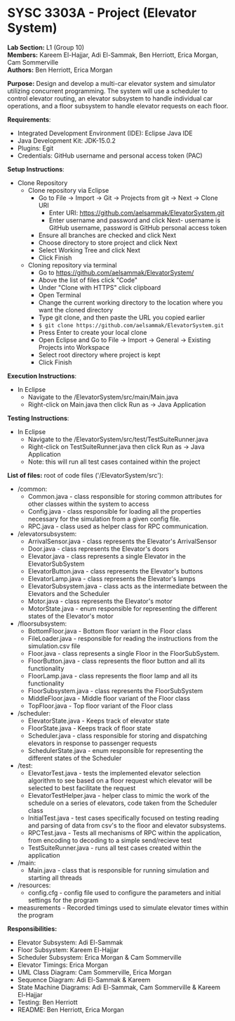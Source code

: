 # SYSC 3303A - Project (Elevator System)
__Lab Section:__ L1 (Group 10)\
__Members:__ Kareem El-Hajjar, Adi El-Sammak, Ben Herriott, Erica Morgan, Cam Sommerville\
__Authors:__ Ben Herriott, Erica Morgan

__Purpose:__ Design and develop a multi-car elevator system and simulator utilizing concurrent programming. The system will use a scheduler to control elevator routing, an elevator subsystem to handle individual car operations, and a floor subsystem to handle elevator requests on each floor.

__Requirements__: 
- Integrated Development Environment (IDE): Eclipse Java IDE
- Java Development Kit: JDK-15.0.2 
- Plugins: Egit
- Credentials: GitHub username and personal access token (PAC)

__Setup Instructions__: 

- Clone Repository
  - Clone repository via Eclipse
      - Go to File -> Import -> Git -> Projects from git -> Next -> Clone URI
        - Enter URI: https://github.com/aelsammak/ElevatorSystem.git
        - Enter username and password and click Next- username is GitHub username, password is GitHub personal access token
      - Ensure all branches are checked and click Next
      - Choose directory to store project and click Next
      - Select Working Tree and click Next
      - Click Finish
  - Cloning repository via terminal
     -  Go to https://github.com/aelsammak/ElevatorSystem/
     -  Above the list of files click "Code"
     -  Under "Clone with HTTPS" click clipboard
     -  Open Terminal
     -  Change the current working directory to the location where you want the cloned directory
     -  Type git clone, and then paste the URL you copied earlier
     -  `$ git clone https://github.com/aelsammak/ElevatorSystem.git`
     -  Press Enter to create your local clone
     -  Open Eclipse and Go to File -> Import -> General -> Existing Projects into Workspace
     -  Select root directory where project is kept
     -  Click Finish

__Execution Instructions__:
- In Eclipse
  - Navigate to the /ElevatorSystem/src/main/Main.java
  - Right-click on Main.java then click Run as -> Java Application

__Testing Instructions__:
- In Eclipse
  - Navigate to the /ElevatorSystem/src/test/TestSuiteRunner.java
  - Right-click on TestSuiteRunner.java then click Run as -> Java Application
  - Note: this will run all test cases contained within the project

__List of files:__ root of code files ('/ElevatorSystem/src'):
- /common: 
  - Common.java - class responsible for storing common attributes for other classes within the system to access
  - Config.java - class responsible for loading all the properties necessary for the simulation from a given config file.
  - RPC.java - class used as helper class for RPC communication.
- /elevatorsubsystem:
  - ArrivalSensor.java - class represents the Elevator's ArrivalSensor
  - Door.java - class represents the Elevator's doors
  - Elevator.java - class represents a single Elevator in the ElevatorSubSystem
  - ElevatorButton.java - class represents the Elevator's buttons
  - ElevatorLamp.java - class represents the Elevator's lamps
  - ElevatorSubsystem.java - class acts as the intermediate between the Elevators and the Scheduler
  - Motor.java - class represents the Elevator's motor
  - MotorState.java - enum responsible for representing the different states of the Elevator's motor
- /floorsubsystem:
  - BottomFloor.java - Bottom floor variant in the Floor class
  - FileLoader.java - responsible for reading the instructions from the simulation.csv file
  - Floor.java - class represents a single Floor in the FloorSubSystem. 
  - FloorButton.java - class represents the floor button and all its functionality
  - FloorLamp.java - class represents the floor lamp and all its functionality
  - FloorSubsystem.java - class represents the FloorSubSystem
  - MiddleFloor.java - Middle floor variant of the Floor class
  - TopFloor.java - Top floor variant of the Floor class
- /scheduler:
  - ElevatorState.java - Keeps track of elevator state
  - FloorState.java - Keeps track of floor state
  - Scheduler.java - class responsible for storing and dispatching elevators in response to passenger requests
  - SchedulerState.java - enum responsible for representing the different states of the Scheduler
- /test:
  - ElevatorTest.java - tests the implemented elevator selection algorithm to see based on a floor request which elevator will be selected to best facilitate the request
  - ElevatorTestHelper.java - helper class to mimic the work of the schedule on a series of elevators, code taken from the Scheduler class
  - InitialTest.java - test cases specifically focused on testing reading and parsing of data from csv's to the floor and elevator subsystems.
  - RPCTest.java - Tests all mechanisms of RPC within the application, from encoding to decoding to a simple send/recieve test
  - TestSuiteRunner.java - runs all test cases created within the application
- /main:
  - Main.java - class that is responsible for running simulation and starting all threads
- /resources:
  - config.cfg - config file used to configure the parameters and initial settings for the program
- measurements - Recorded timings used to simulate elevator times within the program

__Responsibilities:__
- Elevator Subsystem: Adi El-Sammak
- Floor Subsystem: Kareem El-Hajjar
- Scheduler Subsystem: Erica Morgan & Cam Sommerville
- Elevator Timings: Erica Morgan
- UML Class Diagram: Cam Sommerville, Erica Morgan
- Sequence Diagram: Adi El-Sammak & Kareem
- State Machine Diagrams: Adi El-Sammak, Cam Sommerville & Kareem El-Hajjar
- Testing: Ben Herriott
- README: Ben Herriott, Erica Morgan
